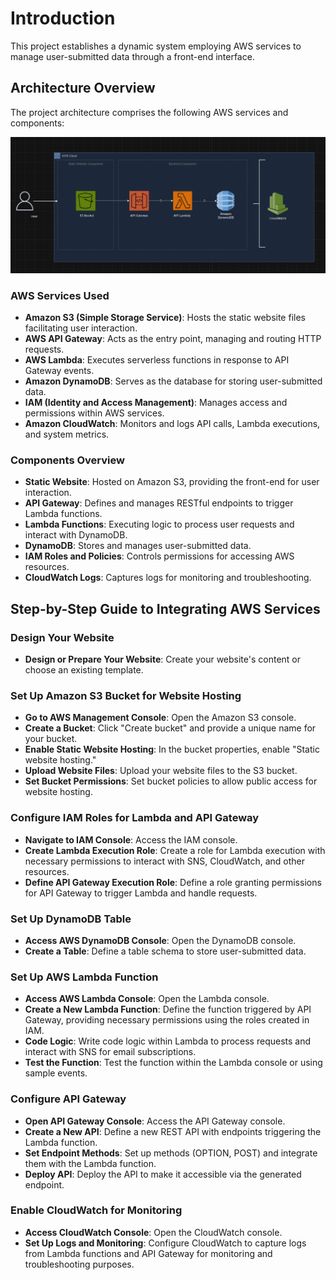 # Introduction
This project establishes a dynamic system employing AWS services to manage user-submitted data through a front-end interface.

## Architecture Overview
The project architecture comprises the following AWS services and components:

![Architecture Diagram](https://github.com/akande7/kayRent4U/blob/master/rent4u.drawio%20-%20draw.io%20-%20Google%20Chrome%2009_01_2024%2015_54_52%20(2).png)

### AWS Services Used
- **Amazon S3 (Simple Storage Service)**: Hosts the static website files facilitating user interaction.
- **AWS API Gateway**: Acts as the entry point, managing and routing HTTP requests.
- **AWS Lambda**: Executes serverless functions in response to API Gateway events.
- **Amazon DynamoDB**: Serves as the database for storing user-submitted data.
- **IAM (Identity and Access Management)**: Manages access and permissions within AWS services.
- **Amazon CloudWatch**: Monitors and logs API calls, Lambda executions, and system metrics.

### Components Overview
- **Static Website**: Hosted on Amazon S3, providing the front-end for user interaction.
- **API Gateway**: Defines and manages RESTful endpoints to trigger Lambda functions.
- **Lambda Functions**: Executing logic to process user requests and interact with DynamoDB.
- **DynamoDB**: Stores and manages user-submitted data.
- **IAM Roles and Policies**: Controls permissions for accessing AWS resources.
- **CloudWatch Logs**: Captures logs for monitoring and troubleshooting.

## Step-by-Step Guide to Integrating AWS Services
### Design Your Website
- **Design or Prepare Your Website**: Create your website's content or choose an existing template.

### Set Up Amazon S3 Bucket for Website Hosting
- **Go to AWS Management Console**: Open the Amazon S3 console.
- **Create a Bucket**: Click "Create bucket" and provide a unique name for your bucket.
- **Enable Static Website Hosting**: In the bucket properties, enable "Static website hosting."
- **Upload Website Files**: Upload your website files to the S3 bucket.
- **Set Bucket Permissions**: Set bucket policies to allow public access for website hosting.

### Configure IAM Roles for Lambda and API Gateway
- **Navigate to IAM Console**: Access the IAM console.
- **Create Lambda Execution Role**: Create a role for Lambda execution with necessary permissions to interact with SNS, CloudWatch, and other resources.
- **Define API Gateway Execution Role**: Define a role granting permissions for API Gateway to trigger Lambda and handle requests.

### Set Up DynamoDB Table
-  **Access AWS DynamoDB Console**: Open the DynamoDB console.
-  **Create a Table**: Define a table schema to store user-submitted data.

### Set Up AWS Lambda Function
- **Access AWS Lambda Console**: Open the Lambda console.
- **Create a New Lambda Function**: Define the function triggered by API Gateway, providing necessary permissions using the roles created in IAM.
- **Code Logic**: Write code logic within Lambda to process requests and interact with SNS for email subscriptions.
- **Test the Function**: Test the function within the Lambda console or using sample events.

### Configure API Gateway
- **Open API Gateway Console**: Access the API Gateway console.
- **Create a New API**: Define a new REST API with endpoints triggering the Lambda function.
- **Set Endpoint Methods**: Set up methods (OPTION, POST) and integrate them with the Lambda function.
- **Deploy API**: Deploy the API to make it accessible via the generated endpoint.

### Enable CloudWatch for Monitoring
- **Access CloudWatch Console**: Open the CloudWatch console.
- **Set Up Logs and Monitoring**: Configure CloudWatch to capture logs from Lambda functions and API Gateway for monitoring and troubleshooting purposes.
